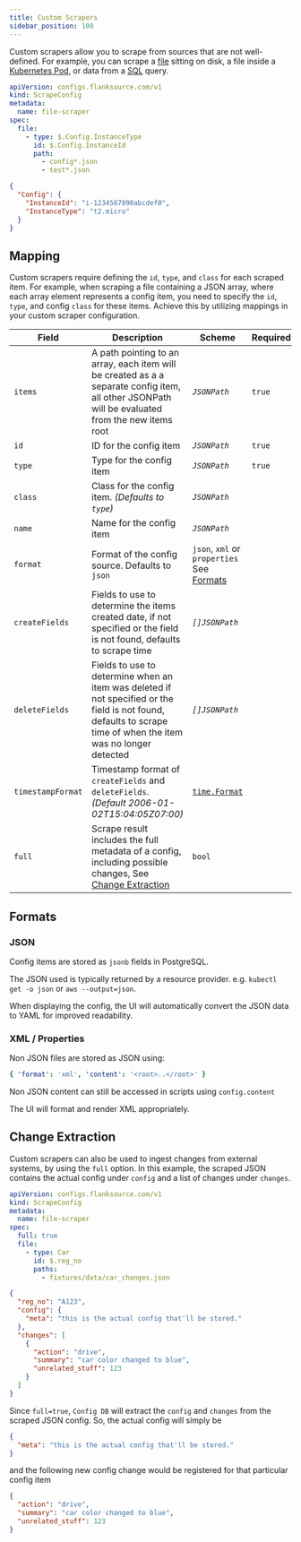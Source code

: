 ```yaml
---
title: Custom Scrapers
sidebar_position: 100
---
```


Custom scrapers allow you to scrape from sources that are not well-defined. For example, you can scrape a [file](./file) sitting on disk, a file inside a [Kubernetes Pod](./kubernetes-file), or data from a [SQL](./sql) query.

```yaml title="file-scraper.yaml"
apiVersion: configs.flanksource.com/v1
kind: ScrapeConfig
metadata:
  name: file-scraper
spec:
  file:
    - type: $.Config.InstanceType
      id: $.Config.InstanceId
      path:
        - config*.json
        - test*.json
```

```json title="config-file.json"
{
  "Config": {
    "InstanceId": "i-1234567890abcdef0",
    "InstanceType": "t2.micro"
  }
}
```

## Mapping

Custom scrapers require defining the `id`, `type`, and `class` for each scraped item. For example, when scraping a file containing a JSON array, where each array element represents a config item, you need to specify the `id`, `type`, and config `class` for these items. Achieve this by utilizing mappings in your custom scraper configuration.

| Field             | Description                                                                                                                                                     | Scheme                                                    | Required |
| ----------------- | --------------------------------------------------------------------------------------------------------------------------------------------------------------- | --------------------------------------------------------- | -------- |
| `items`           | A path pointing to an array, each item will be created as a a separate config item, all other JSONPath will be evaluated from the new items root                | <CommonLink to="jsonpath">_`JSONPath`_</CommonLink>       | `true`   |
| `id`              | ID for the config item                                                                                                                                          | <CommonLink to="jsonpath">_`JSONPath`_</CommonLink>       | `true`   |
| `type`            | Type for the config item                                                                                                                                        | <CommonLink to="jsonpath">_`JSONPath`_</CommonLink>       | `true`   |
| `class`           | Class for the config item. _(Defaults to `type`)_                                                                                                               | <CommonLink to="jsonpath">_`JSONPath`_</CommonLink>       |          |
| `name`            | Name for the config item                                                                                                                                        | <CommonLink to="jsonpath">_`JSONPath`_</CommonLink>       |          |
| `format`          | Format of the config source. Defaults to `json`                                                                                                                 | `json`, `xml` or `properties` See [Formats](#formats)     |          |
| `createFields`    | Fields to use to determine the items created date, if not specified or the field is not found, defaults to scrape time                                          | <CommonLink to="jsonpath">_`[]JSONPath`_</CommonLink>     |          |
| `deleteFields`    | Fields to use to determine when an item was deleted if not specified or the field is not found, defaults to scrape time of when the item was no longer detected | <CommonLink to="jsonpath">_`[]JSONPath`_</CommonLink>     |          |
| `timestampFormat` | Timestamp format of `createFields` and `deleteFields`. _(Default 2006-01-02T15:04:05Z07:00)_                                                                    | [`time.Format`](https://golang.org/pkg/time/#Time.Format) |          |
| `full`            | Scrape result includes the full metadata of a config, including possible changes, See [Change Extraction](#change-extraction)                                   | `bool`                                                    |          |

## Formats

### JSON

Config items are stored as `jsonb` fields in PostgreSQL.

The JSON used is typically returned by a resource provider. e.g. `kubectl get -o json` or `aws --output=json`.

When displaying the config, the UI will automatically convert the JSON data to YAML for improved readability.

### XML / Properties

Non JSON files are stored as JSON using:

```yaml
{ 'format': 'xml', 'content': '<root>..</root>' }
```

Non JSON content can still be accessed in scripts using `config.content`

The UI will format and render XML appropriately.

## Change Extraction

Custom scrapers can also be used to ingest changes from external systems, by using the `full` option. In this example, the scraped JSON contains the actual config under `config` and a list of changes under `changes`.

```yaml
apiVersion: configs.flanksource.com/v1
kind: ScrapeConfig
metadata:
  name: file-scraper
spec:
  full: true
  file:
    - type: Car
      id: $.reg_no
      paths:
        - fixtures/data/car_changes.json
```

```json title=fixtures/data/car_changes.json
{
  "reg_no": "A123",
  "config": {
    "meta": "this is the actual config that'll be stored."
  },
  "changes": [
    {
      "action": "drive",
      "summary": "car color changed to blue",
      "unrelated_stuff": 123
    }
  ]
}
```

Since `full=true`, `Config DB` will extract the `config` and `changes` from the scraped JSON config. So, the actual config will simply be

```json
{
  "meta": "this is the actual config that'll be stored."
}
```

and the following new config change would be registered for that particular config item

```json
{
  "action": "drive",
  "summary": "car color changed to blue",
  "unrelated_stuff": 123
}
```
